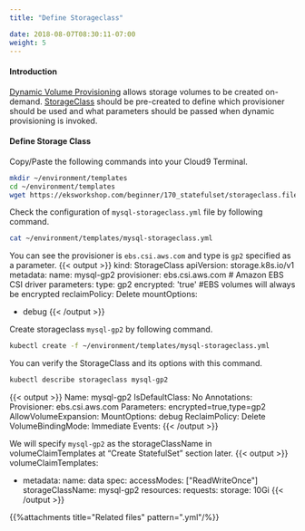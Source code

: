```yaml
---
title: "Define Storageclass"

date: 2018-08-07T08:30:11-07:00
weight: 5
---
```

#### Introduction
[Dynamic Volume Provisioning](https://kubernetes.io/docs/concepts/storage/dynamic-provisioning/) allows storage volumes to be created on-demand. [StorageClass](https://kubernetes.io/docs/concepts/storage/storage-classes/) should be pre-created to define which provisioner should be used and what parameters should be passed when dynamic provisioning is invoked.

#### Define Storage Class
Copy/Paste the following commands into your Cloud9 Terminal. 
```sh
mkdir ~/environment/templates
cd ~/environment/templates
wget https://eksworkshop.com/beginner/170_statefulset/storageclass.files/mysql-storageclass.yml
```

Check the configuration of `mysql-storageclass.yml` file by following command.
```sh
cat ~/environment/templates/mysql-storageclass.yml
```

You can see the provisioner is `ebs.csi.aws.com` and type is `gp2` specified as a parameter. 
{{< output >}}
kind: StorageClass
apiVersion: storage.k8s.io/v1
metadata:
  name: mysql-gp2
provisioner: ebs.csi.aws.com # Amazon EBS CSI driver
parameters:
  type: gp2
  encrypted: 'true' #EBS volumes will always be encrypted
reclaimPolicy: Delete
mountOptions:
- debug
{{< /output >}}

Create storageclass `mysql-gp2` by following command. 
```sh
kubectl create -f ~/environment/templates/mysql-storageclass.yml
```

You can verify the StorageClass and its options with this command. 
```sh
kubectl describe storageclass mysql-gp2
```
{{< output >}}
Name:                  mysql-gp2
IsDefaultClass:        No
Annotations:           <none>
Provisioner:           ebs.csi.aws.com
Parameters:            encrypted=true,type=gp2
AllowVolumeExpansion:  <unset>
MountOptions:
  debug
ReclaimPolicy:      Delete
VolumeBindingMode:  Immediate
Events:             <none>
{{< /output >}}

We will specify `mysql-gp2` as the storageClassName in volumeClaimTemplates at “Create StatefulSet” section later. 
{{< output >}}
volumeClaimTemplates:
  - metadata:
      name: data
    spec:
      accessModes: ["ReadWriteOnce"]
      storageClassName: mysql-gp2
      resources:
        requests:
          storage: 10Gi
{{< /output >}}

{{%attachments title="Related files" pattern=".yml"/%}}
